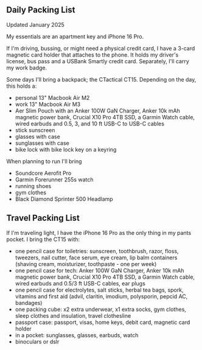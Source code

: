 ## Daily Packing List

Updated January 2025

My essentials are an apartment key and iPhone 16 Pro. 

If I'm driving, bussing, or might need a physical credit card, I have a 3-card  magnetic card holder that attaches to the phone. It holds my driver's license, bus pass and a USBank Smartly credit card. Separately, I'll carry my work badge.


Some days I'll bring a backpack; the CTactical CT15. Depending on the day, this holds a:

- personal 13" Macbook Air M2
- work 13" Macbook Air M3
- Aer Slim Pouch with an Anker 100W GaN Charger, Anker 10k mAh magnetic power bank, Crucial X10 Pro 4TB SSD, a Garmin Watch cable, wired earbuds and 0.5, 3, and 10 ft USB-C to USB-C cables
- stick sunscreen
- glasses with case
- sunglasses with case
- bike lock with bike lock key on a keyring

When planning to run I'll bring

- Soundcore Aerofit Pro
- Garmin Forerunner 255s watch
- running shoes
- gym clothes
- Black Diamond Sprinter 500 Headlamp

## Travel Packing List

If I'm traveling light, I have the iPhone 16 Pro as the only thing in my pants pocket. I bring the CT15 with:

- one pencil case for toiletries: sunscreen, toothbrush, razor, floss, tweezers, nail cutter, face serum, eye cream, lip balm containers (shaving cream, moisturizer, toothpaste - one per week)
- one pencil case for tech: Anker 100W GaN Charger, Anker 10k mAh magnetic power bank, Crucial X10 Pro 4TB SSD, a Garmin Watch cable, wired earbuds and 0.5/3 ft USB-C cables, ear plugs
- one pencil case for electrolytes, salt sticks, herbal tea bags, spork, vitamins and first aid (advil, claritin, imodium, polysporin, pepcid AC, bandages)
- one packing cube: x2 extra underwear, x1 extra socks, gym clothes, sleep clothes and insulation, travel clothesline
- passport case: passport, visas,  home keys, debit card, magnetic card holder
- in a pocket: sunglasses, glasses, earbuds, watch
- binoculars or dslr
